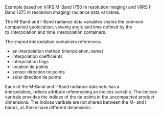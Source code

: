 Example based on VIIRS M-Band (750 m resolution imaging) and VIIRS I-Band (375 m resolution imaging) radiance data variables.

The M-Band and I-Band radiance data variables shares the common compacted geolocation, viweing angle and time defined by the tp_interpolation and time_interpolation containers.

The shared interpolation containers references:
  - an interpolation method (interpolation_name)
  - interpolation coefficients
  - interpolation flags
  - location tie points
  - sensor direction tie points 
  - solar direction tie points

Each of the M-Band and I-Band radiance data sets has a interpolation_indices attribute referenceing an indices variable. The indices varibale provides the indices of the tie points in the uncompacted product dimensions.  The indices varibale are not shared between the M- and I bands, as these have different dimensions. 

